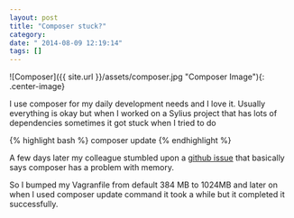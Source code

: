 ```yaml
---
layout: post
title: "Composer stuck?"
category: 
date: " 2014-08-09 12:19:14"
tags: []
---
```


![Composer]({{ site.url }}/assets/composer.jpg "Composer Image"){: .center-image}

I use composer for my daily development needs and I love it.
Usually everything is okay but when I worked on a Sylius project that has lots
of dependencies sometimes it got stuck when I tried to do

{% highlight bash  %}
    composer update
{% endhighlight %}

A few days later my colleague stumbled upon a <a title="Composer Issue" href="https://github.com/composer/composer/issues/1898" target="_blank">github issue</a>
that basically says composer has a problem with memory.

So I bumped my Vagranfile from default 384 MB to 1024MB and later on when I used composer update
command it took a while but it completed it successfully.